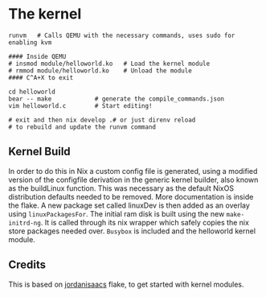 # The kernel

```
runvm   # Calls QEMU with the necessary commands, uses sudo for enabling kvm

#### Inside QEMU
# insmod module/helloworld.ko   # Load the kernel module
# rmmod module/helloworld.ko    # Unload the module
#### C^A+X to exit

cd helloworld
bear -- make            # generate the compile_commands.json
vim helloworld.c        # Start editing!

# exit and then nix develop .# or just direnv reload
# to rebuild and update the runvm command
```

## Kernel Build

In order to do this in Nix a custom config file is generated, using a modified version of the configfile
derivation in the generic kernel builder, also known as the buildLinux function.
This was necessary as the default NixOS distribution defaults needed to be removed.
More documentation is inside the flake. A new package set called linuxDev is then added
as an overlay using `linuxPackagesFor`. The initial ram disk is built using the new `make-initrd-ng`.
It is called through its nix wrapper which safely copies the nix store packages needed over.
`Busybox` is included and the helloworld kernel module.

## Credits
This is based on [jordanisaacs](https://github.com/jordanisaacs/kernel-module-flake) flake, to get started with kernel modules.

